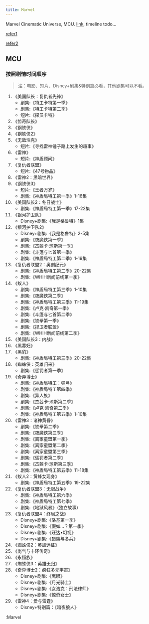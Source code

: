 ```yaml
---
title: Marvel
---
```


Marvel Cinematic Universe, MCU. [link](https://nuxt-movies-draugus.vercel.app/), timeline todo...

[refer1][manweimi]

[refer2][zhihu-timeline]

## MCU

### 按照剧情时间顺序

> 注：电影、短片、Disney+剧集&特别篇必看，其他剧集可以不看。

1. 《美国队长：复仇者先锋》
    - 剧集:《特工卡特第一季》
    - 剧集:《特工卡特第二季》
    - 短片:《探员卡特》
2. 《惊奇队长》
3. 《钢铁侠》
4. 《钢铁侠2》
5. 《无敌浩克》
    - 短片:《寻找雷神锤子路上发生的趣事》
6. 《雷神》
    - 短片:《神盾顾问》
7. 《复仇者联盟》
    - 短片:《47号物品》
8. 《雷神2：黑暗世界》
9. 《钢铁侠3》
    - 短片:《王者万岁》
    - 剧集:《神盾局特工第一季》1-16集
10. 《美国队长2：冬日战士》
    - 剧集:《神盾局特工第一季》17-22集
11. 《银河护卫队》
    - Disney+剧集:《我是格鲁特》1集
12. 《银河护卫队2》
    - Disney+剧集:《我是格鲁特》2-5集
    - 剧集:《夜魔侠第一季》
    - 剧集:《杰茜卡·琼斯第一季》
    - 剧集:《斗篷与匕首第一季》
    - 剧集:《神盾局特工第二季》1-19集
13. 《复仇者联盟2：奥创纪元》
    - 剧集:《神盾局特工第二季》20-22集
    - 剧集:《WHIH新闻前线第一季》
14. 《蚁人》
    - 剧集:《神盾局特工第三季》1-10集
    - 剧集:《夜魔侠第二季》
    - 剧集:《神盾局特工第三季》11-19集
    - 剧集:《卢克·凯奇第一季》
    - 剧集:《斗篷与匕首第二季》
    - 剧集:《铁拳第一季》
    - 剧集:《捍卫者联盟》
    - 剧集:《WHIH新闻前线第二季》
15. 《美国队长3：内战》
16. 《黑寡妇》
17. 《黑豹》
    - 剧集:《神盾局特工第三季》20-22集
18. 《蜘蛛侠：英雄归来》
    - 剧集:《惩罚者第一季》
19. 《奇异博士》
    - 剧集:《神盾局特工：弹弓》
    - 剧集:《神盾局特工第四季》
    - 剧集:《异人族》
    - 剧集:《杰茜卡·琼斯第二季》
    - 剧集:《卢克·凯奇第二季》
    - 剧集:《神盾局特工第五季》1-10集
20. 《雷神3：诸神黄昏》
    - 剧集:《铁拳第二季》
    - 剧集:《夜魔侠第三季》
    - 剧集:《离家童盟第一季》
    - 剧集:《离家童盟第二季》
    - 剧集:《离家童盟第三季》
    - 剧集:《惩罚者第二季》
    - 剧集:《杰茜卡·琼斯第三季》
    - 剧集:《神盾局特工第五季》11-18集
21. 《蚁人2：黄蜂女现身》
    - 剧集:《神盾局特工第五季》19-22集
22. 《复仇者联盟3：无限战争》
    - 剧集:《神盾局特工第六季》
    - 剧集:《神盾局特工第七季》
    - 剧集:《地狱风暴》（独立故事）
23. 《复仇者联盟4：终局之战》
    - Disney+剧集:《洛基第一季》
    - Disney+剧集:《假如…？第一季》
    - Disney+剧集:《旺达•幻视》
    - Disney+剧集:《猎鹰与冬兵》
24. 《蜘蛛侠2：英雄远征》
25. 《尚气与十环传奇》
26. 《永恒族》
27. 《蜘蛛侠3：英雄无归》
28. 《奇异博士2：疯狂多元宇宙》
    - Disney+剧集:《鹰眼》
    - Disney+剧集:《月光骑士》
    - Disney+剧集:《女浩克：刑法律师》
    - Disney+剧集:《惊奇女士》
29. 《雷神4：爱与雷霆》
    - Disney+特别篇：《暗夜狼人》

:Marvel

[manweimi]: https://www.manweimi.cn/notice/16721.html
[zhihu-timeline]: https://zhuanlan.zhihu.com/p/546488177
